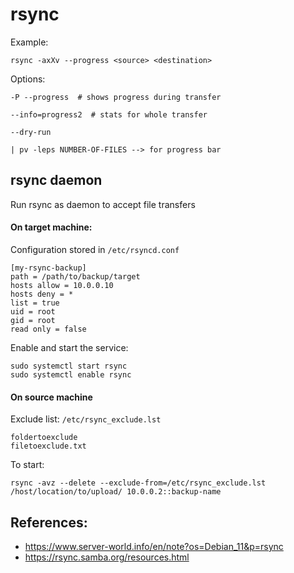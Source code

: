 # rsync
Example:
```
rsync -axXv --progress <source> <destination>
```

Options:  
```
-P --progress  # shows progress during transfer

--info=progress2  # stats for whole transfer

--dry-run

| pv -leps NUMBER-OF-FILES --> for progress bar
```

## rsync daemon
Run rsync as daemon to accept file transfers

#### On target machine:
Configuration stored in `/etc/rsyncd.conf`
```
[my-rsync-backup]
path = /path/to/backup/target
hosts allow = 10.0.0.10
hosts deny = *
list = true
uid = root
gid = root
read only = false
```

Enable and start the service:
```
sudo systemctl start rsync
sudo systemctl enable rsync
```

#### On source machine
Exclude list: `/etc/rsync_exclude.lst`
```
foldertoexclude
filetoexclude.txt
```

To start:
```
rsync -avz --delete --exclude-from=/etc/rsync_exclude.lst /host/location/to/upload/ 10.0.0.2::backup-name
```
  

## References:

- https://www.server-world.info/en/note?os=Debian_11&p=rsync
- https://rsync.samba.org/resources.html